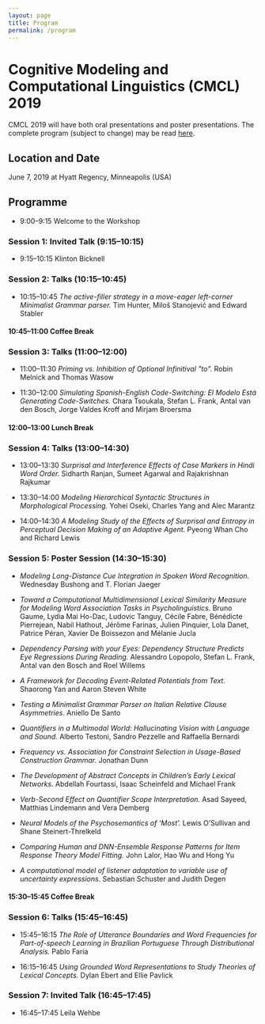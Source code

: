 ```yaml
---
layout: page
title: Program
permalink: /program
---
```


# Cognitive Modeling and Computational Linguistics (CMCL) 2019

CMCL 2019 will have both oral presentations and poster presentations. The complete program (subject to change) may be read [here](https://github.com/CMCLorg/CMCLorg.github.io/raw/master/CMCL_draft_proceedings.pdf).


## Location and Date

June 7, 2019 at Hyatt Regency, Minneapolis (USA)


## Programme

- 9:00–9:15 Welcome to the Workshop


### Session 1: Invited Talk (9:15–10:15)
- 9:15–10:15 Klinton Bicknell


### Session 2: Talks (10:15–10:45)

- 10:15–10:45 *The active-filler strategy in a move-eager left-corner Minimalist Grammar parser.* Tim Hunter, Miloš Stanojević and Edward Stabler


#### **10:45–11:00 Coffee Break**


### Session 3: Talks (11:00–12:00) 
- 11:00–11:30 *Priming vs. Inhibition of Optional Infinitival "to".* Robin Melnick and Thomas Wasow

- 11:30–12:00 *Simulating Spanish-English Code-Switching: El Modelo Está Generating Code-Switches.* Chara Tsoukala, Stefan L. Frank, Antal van den Bosch, Jorge Valdes Kroff and Mirjam Broersma


#### **12:00–13:00 Lunch Break**


### Session 4: Talks (13:00–14:30)
- 13:00–13:30 *Surprisal and Interference Effects of Case Markers in Hindi Word Order.* Sidharth Ranjan, Sumeet Agarwal and Rajakrishnan Rajkumar

- 13:30–14:00 *Modeling Hierarchical Syntactic Structures in Morphological Processing.* Yohei Oseki, Charles Yang and Alec Marantz

- 14:00–14:30 *A Modeling Study of the Effects of Surprisal and Entropy in Perceptual Decision Making of an Adaptive Agent.* Pyeong Whan Cho and Richard Lewis


### Session 5: Poster Session (14:30–15:30)

- *Modeling Long-Distance Cue Integration in Spoken Word Recognition.* Wednesday Bushong and T. Florian Jaeger

- *Toward a Computational Multidimensional Lexical Similarity Measure for Modeling Word Association Tasks in Psycholinguistics.* Bruno Gaume, Lydia Mai Ho-Dac, Ludovic Tanguy, Cécile Fabre, Bénédicte Pierrejean, Nabil Hathout, Jérôme Farinas, Julien Pinquier, Lola Danet, Patrice Péran, Xavier De Boissezon and Mélanie Jucla

- *Dependency Parsing with your Eyes: Dependency Structure Predicts Eye Regressions During Reading.* Alessandro Lopopolo, Stefan L. Frank, Antal van den Bosch and Roel Willems

- *A Framework for Decoding Event-Related Potentials from Text.* Shaorong Yan and Aaron Steven White

- *Testing a Minimalist Grammar Parser on Italian Relative Clause Asymmetries.* Aniello De Santo

- *Quantifiers in a Multimodal World: Hallucinating Vision with Language and Sound.* Alberto Testoni, Sandro Pezzelle and Raffaella Bernardi

- *Frequency vs. Association for Constraint Selection in Usage-Based Construction Grammar.* Jonathan Dunn

- *The Development of Abstract Concepts in Children’s Early Lexical Networks.* Abdellah Fourtassi, Isaac Scheinfeld and Michael Frank

- *Verb-Second Effect on Quantifier Scope Interpretation.* Asad Sayeed, Matthias Lindemann and Vera Demberg

- *Neural Models of the Psychosemantics of ‘Most’.* Lewis O’Sullivan and Shane Steinert-Threlkeld

- *Comparing Human and DNN-Ensemble Response Patterns for Item Response Theory Model Fitting.* John Lalor, Hao Wu and Hong Yu

- *A computational model of listener adaptation to variable use of uncertainty expressions.* Sebastian Schuster and Judith Degen


#### **15:30–15:45 Coffee Break**


### Session 6: Talks (15:45–16:45)
- 15:45–16:15 *The Role of Utterance Boundaries and Word Frequencies for Part-of-speech Learning in Brazilian Portuguese Through Distributional Analysis.* Pablo Faria

- 16:15–16:45 *Using Grounded Word Representations to Study Theories of Lexical Concepts.* Dylan Ebert and Ellie Pavlick


### Session 7: Invited Talk (16:45–17:45)
- 16:45–17:45 Leila Wehbe


